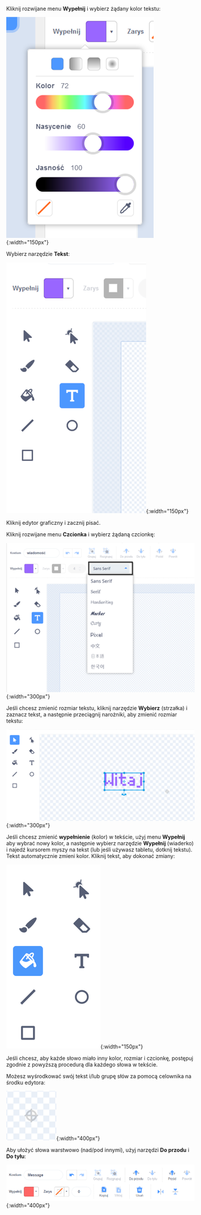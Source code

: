 Kliknij rozwijane menu **Wypełnij** i wybierz żądany kolor tekstu:

![Menu wyboru koloru wypełnienia z suwakami do sterowania kolorem, nasyceniem i jasnością.](images/from-me-fill-colour.png){:width="150px"}

Wybierz narzędzie **Tekst**:

![Narzędzie Tekst.](images/from-me-text-tool.png){:width="150px"}

Kliknij edytor graficzny i zacznij pisać.

Kliknij rozwijane menu **Czcionka** i wybierz żądaną czcionkę:

![Menu rozwijane Czcionka pokazujące czcionki dostępne do użycia w programie Scratch.](images/from-me-text-font.png){:width="300px"}

Jeśli chcesz zmienić rozmiar tekstu, kliknij narzędzie **Wybierz** (strzałka) i zaznacz tekst, a następnie przeciągnij narożniki, aby zmienić rozmiar tekstu:

![Narzędzie Wybierz (strzałka) i uchwyty do zmiany rozmiarów.](images/from-me-arrow-resize.png){:width="300px"}

Jeśli chcesz zmienić **wypełnienie** (kolor) w tekście, użyj menu **Wypełnij** aby wybrać nowy kolor, a następnie wybierz narzędzie **Wypełnij** (wiaderko) i najedź kursorem myszy na tekst (lub jeśli używasz tabletu, dotknij tekstu). Tekst automatycznie zmieni kolor. Kliknij tekst, aby dokonać zmiany:

![Narzędzie Wypełnienie (wiadro).](images/from-me-fill-bucket.png){:width="150px"}

Jeśli chcesz, aby każde słowo miało inny kolor, rozmiar i czcionkę, postępuj zgodnie z powyższą procedurą dla każdego słowa w tekście.

Możesz wyśrodkować swój tekst i/lub grupę słów za pomocą celownika na środku edytora:

![Celownik.](images/from-me-paint-editor-centre.png){:width="400px"}

Aby ułożyć słowa warstwowo (nad/pod innymi), użyj narzędzi **Do przodu** i **Do tyłu**:

![Narzędzia do przesuwania warstw Do przodu i Do tyłu.](images/from-me-paint-editor-forward-backward.png){:width="400px"}
